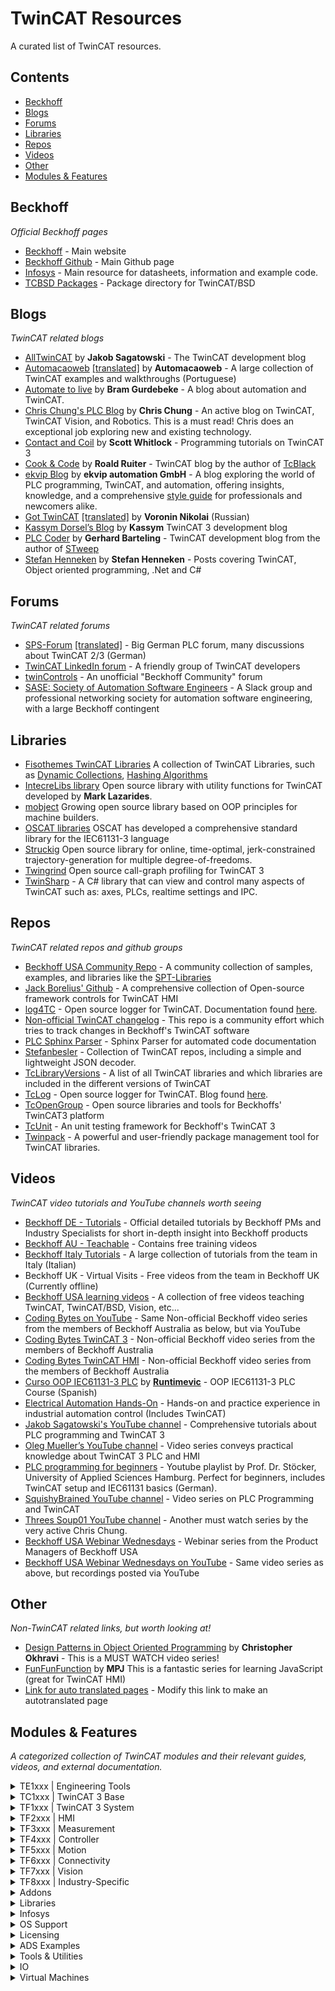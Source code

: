 # TwinCAT Resources

A curated list of TwinCAT resources.

## Contents

* [Beckhoff](#beckhoff)
* [Blogs](#blogs)
* [Forums](#forums)
* [Libraries](#libraries)
* [Repos](#repos)
* [Videos](#videos)
* [Other](#other)
* [Modules & Features](#modules--features)

## Beckhoff

*Official Beckhoff pages*

* [Beckhoff](https://beckhoff.com/) - Main website
* [Beckhoff Github](https://github.com/Beckhoff/) - Main Github page
* [Infosys](https://infosys.beckhoff.com/english.php?content=../content/1033/tcinfosys3/index.html) - Main resource for datasheets, information and example code.
* [TCBSD Packages](https://tcbsd.beckhoff.com/) - Package directory for TwinCAT/BSD

## Blogs

*TwinCAT related blogs*

* [AllTwinCAT](https://alltwincat.com/) by **Jakob Sagatowski** - The TwinCAT development blog
* [Automacaoweb](https://automacaoweb.wordpress.com/) [\[translated\]](https://automacaoweb-wordpress-com.translate.goog/?_x_tr_sl=pt&_x_tr_tl=en&_x_tr_hl=en-GB) by **Automacaoweb** - A large collection of TwinCAT examples and walkthroughs (Portuguese)
* [Automate to live](https://hopperpop.github.io/) by **Bram Gurdebeke** - A blog about automation and TwinCAT.
* [Chris Chung's PLC Blog](http://soup01.com/en/) by **Chris Chung** - An active blog on TwinCAT, TwinCAT Vision, and Robotics. This is a must read! Chris does an exceptional job exploring new and existing technology. 
* [Contact and Coil](http://www.contactandcoil.com/) by **Scott Whitlock** - Programming tutorials on TwinCAT 3
* [Cook & Code](https://roald87.github.io/twincat) by **Roald Ruiter** - TwinCAT blog by the author of [TcBlack](https://github.com/Roald87/TcBlack)
* [ekvip Blog](https://ekvip.de/blog-ekvip/) by **ekvip automation GmbH** - A blog exploring the world of PLC programming, TwinCAT, and automation, offering insights, knowledge, and a comprehensive [style guide](https://ekvip.de/style-guide/) for professionals and newcomers alike.
* [Got TwinCAT](https://gotwincat.blogspot.com/) [\[translated\]](https://gotwincat-blogspot-com.translate.goog/?_x_tr_sl=ru&_x_tr_tl=en&_x_tr_hl=en-GB) by **Voronin Nikolai** (Russian)
* [Kassym Dorsel’s Blog](https://kassymdorsel.com/blog) by **Kassym** TwinCAT 3 development blog
* [PLC Coder](https://www.plccoder.com/) by **Gerhard Barteling** - TwinCAT development blog from the author of [STweep](https://www.stweep.com/)
* [Stefan Henneken](https://stefanhenneken.net/) by **Stefan Henneken** - Posts covering TwinCAT, Object oriented programming, .Net and C#

## Forums

*TwinCAT related forums*
* [SPS-Forum](https://www.sps-forum.de/forums/sonstige-steuerungen.11/) [\[translated\]](https://www-sps--forum-de.translate.goog/forums/sonstige-steuerungen.11/?_x_tr_sl=de&_x_tr_tl=en&_x_tr_hl=en-GB) - Big German PLC forum, many discussions about TwinCAT 2/3 (German)
* [TwinCAT LinkedIn forum](https://www.linkedin.com/groups/1860933) - A friendly group of TwinCAT developers
* [twinControls](https://www.twincontrols.com/community/) - An unofficial "Beckhoff Community" forum
* [SASE: Society of Automation Software Engineers](https://sase.space/) - A Slack group and professional networking society for automation software engineering, with a large Beckhoff contingent 

## Libraries

* [Fisothemes TwinCAT Libraries](https://github.com/fisothemes/) A collection of TwinCAT Libraries, such as [Dynamic Collections](https://github.com/fisothemes/TwinCat-Dynamic-Collections), [Hashing Algorithms](https://github.com/fisothemes/TwinCAT-Hashing-Algorithms)
* [IntecreLibs library](https://github.com/Intecre/twincat-utils) Open source library with utility functions for TwinCAT developed by **Mark Lazarides**.
* [mobject](http://mobject.org) Growing open source library based on OOP principles for machine builders. 
* [OSCAT libraries](http://www.oscat.de/) OSCAT has developed a comprehensive standard library for the IEC61131-3 language
* [Struckig](https://github.com/stefanbesler/struckig) Open source library for online, time-optimal, jerk-constrained trajectory-generation for multiple degree-of-freedoms.
* [Twingrind](https://github.com/stefanbesler/twingrind) Open source call-graph profiling for TwinCAT 3
* [TwinSharp](https://github.com/kimblad/TwinSharp) - A C# library that can view and control many aspects of TwinCAT such as: axes, PLCs, realtime settings and IPC.
  
## Repos

*TwinCAT related repos and github groups*

* [Beckhoff USA Community Repo](https://github.com/Beckhoff-USA-Community) - A community collection of samples, examples, and libraries like the [SPT-Libraries](https://github.com/Beckhoff-USA-Community/SPT-Libraries)
* [Jack Borelius' Github](https://github.com/hijaaack?tab=repositories) - A comprehensive collection of Open-source framework controls for TwinCAT HMI
* [log4TC](https://github.com/mbc-engineering/log4TC) - Open source logger for TwinCAT.  Documentation found [here](https://mbc-engineering.github.io/log4TC/index.html).
* [Non-official TwinCAT changelog](https://github.com/Roald87/TwinCatChangelog) - This repo is a community effort which tries to track changes in Beckhoff's TwinCAT software
* [PLC Sphinx Parser](https://github.com/DEMCON/plcdoc) - Sphinx Parser for automated code documentation
* [Stefanbesler](https://github.com/stefanbesler) - Collection of TwinCAT repos, including a simple and lightweight JSON decoder.
* [TcLibraryVersions](https://github.com/RumstiBumsti/TcLibraryVersions) - A list of all TwinCAT libraries and which libraries are included in the different versions of TwinCAT
* [TcLog](https://github.com/bengeisler/TcLog) - Open source logger for TwinCAT. Blog found [here](https://www.benediktgeisler.de/en/blog/).
* [TcOpenGroup](https://github.com/TcOpenGroup) - Open source libraries and tools for Beckhoffs' TwinCAT3 platform
* [TcUnit](https://github.com/TcUnit) - An unit testing framework for Beckhoff's TwinCAT 3
* [Twinpack](https://github.com/Zeugwerk/Twinpack) - A powerful and user-friendly package management tool for TwinCAT libraries.

## Videos

*TwinCAT video tutorials and YouTube channels worth seeing*

* [Beckhoff DE - Tutorials](https://www.beckhoff.com/en-us/support/tutorials/) - Official detailed tutorials by Beckhoff PMs and Industry Specialists for short in-depth insight into Beckhoff products
* [Beckhoff AU - Teachable](https://beckhoff-au.teachable.com/) - Contains free training videos
* [Beckhoff Italy Tutorials](https://www.gotostage.com/channel/c59deb70de3e4b9e975a175fb91e6109) - A large collection of tutorials from the team in Italy (Italian)
* Beckhoff UK - Virtual Visits - Free videos from the team in Beckhoff UK (Currently offline)
* [Beckhoff USA learning videos](https://learn.beckhoffus.com/catalog) - A collection of free videos teaching TwinCAT, TwinCAT/BSD, Vision, etc...
* [Coding Bytes on YouTube](https://www.youtube.com/@benhar-dev) - Same Non-official Beckhoff video series from the members of Beckhoff Australia as below, but via YouTube
* [Coding Bytes TwinCAT 3](https://codingbytes.teachable.com/p/codingbytes_twincat3) - Non-official Beckhoff video series from the members of Beckhoff Australia
* [Coding Bytes TwinCAT HMI](https://codingbytes.teachable.com/p/codingbytes_twincathmi) - Non-official Beckhoff video series from the members of Beckhoff Australia
* [Curso OOP IEC61131-3 PLC](https://github.com/runtimevic/OOP-IEC61131-3--Curso-Youtube) by **[Runtimevic](https://github.com/runtimevic)** - OOP IEC61131-3 PLC Course (Spanish)
* [Electrical Automation Hands-On](https://www.youtube.com/channel/UCZqe2O5oBpas73BVdwHTiCA) - Hands-on and practice experience in industrial automation control (Includes TwinCAT) 
* [Jakob Sagatowski's YouTube channel](https://www.youtube.com/JakobSagatowski) - Comprehensive tutorials about PLC programming and TwinCAT 3
* [Oleg Mueller’s YouTube channel](https://www.youtube.com/channel/UCHvABpkd825kAtaDxnhE-tg) - Video series conveys practical knowledge about TwinCAT 3 PLC and HMI
* [PLC programming for beginners](https://www.youtube.com/playlist?list=PL2LjUivoqcmUNF4wfaZdWQEZm9ptpIFuw) - Youtube playlist by Prof. Dr. Stöcker, University of Applied Sciences Hamburg. Perfect for beginners, includes TwinCAT setup and IEC61131 basics (German).
* [SquishyBrained YouTube channel](https://www.youtube.com/user/Evan5659) - Video series on PLC Programming and TwinCAT
* [Threes Soup01 YouTube channel](https://youtube.com/@threessoup01) - Another must watch series by the very active Chris Chung. 
* [Beckhoff USA Webinar Wednesdays](https://www.blog.beckhoffus.com/events/webinar-series) - Webinar series from the Product Managers of Beckhoff USA
* [Beckhoff USA Webinar Wednesdays on YouTube](https://www.youtube.com/playlist?list=PLSUMeALpvl4cii7kye3kHOb14BiUPnZRi) - Same video series as above, but recordings posted via YouTube

## Other

*Non-TwinCAT related links, but worth looking at!*

* [Design Patterns in Object Oriented Programming](https://www.youtube.com/playlist?list=PLrhzvIcii6GNjpARdnO4ueTUAVR9eMBpc) by **Christopher Okhravi** - This is a MUST WATCH video series!
* [FunFunFunction](https://www.youtube.com/channel/UCO1cgjhGzsSYb1rsB4bFe4Q) by **MPJ** This is a fantastic series for learning JavaScript (great for TwinCAT HMI)
* [Link for auto translated pages](https://translate.google.com/translate?hl=en&sl=en&u=beckhoff.com) - Modify this link to make an autotranslated page

## Modules & Features

*A categorized collection of TwinCAT modules and their relevant guides, videos, and external documentation.*

<details>
<summary>TE1xxx | Engineering Tools</summary>
  
#### TE1000 | TwinCAT 3 Engineering
##### Core Boost
##### Tasks
##### Boot directory
##### Routing
##### Cookie Cutting
##### Installation
##### PLC Update without XAE
##### Corrected time stamps (NTP, DC, Application)
##### Libraries
##### Reference Libraries
##### PLC Open
##### Debugger (advanced debugging)
##### Event System
#### TE1010 | TwinCAT 3 Realtime Monitor
#### TE1030 | TwinCAT 3 Documentation Generation
#### TE1111 | TwinCAT 3 EtherCAT Simulation
#### TE1120 | TwinCAT 3 XCAD Interface
#### TE1130 | TwinCAT 3 Interface for Inventor®
#### TE1200 | TwinCAT 3 PLC Static Analysis
#### TE1210 | TwinCAT 3 PLC Profiler
#### TE1300 | TwinCAT 3 Scope View Professional
#### TE1310 | TwinCAT 3 Filter Designer
#### TE1320 | TwinCAT 3 Bode Plot Base
#### TE1400 | TwinCAT 3 Target for Simulink®
#### TE1401 | TwinCAT 3 Target for MATLAB®
#### TE1402 | TwinCAT 3 Target for Embedded Coder®
#### TE1410 | TwinCAT 3 Interface for MATLAB® and Simulink®
#### TE1420 | TwinCAT 3 Target for FMI
#### TE1421 | TwinCAT 3 Simulation Runtime for FMI
#### TE1500 | TwinCAT 3 Valve Diagram Editor
#### TE1510 | TwinCAT 3 Cam Design Tool
#### TE1610 | TwinCAT 3 EAP Configurator
#### TE1700 | TwinCAT 3 CoAgent
#### TE2000 | TwinCAT 3 HMI Engineering

* [tchmi-hotkeys](https://github.com/benhar-dev/tchmi-hotkeys) - Proof of concept, add keyboard shortcuts to TcHmiButtons
* [tchmi-keyboard-usermanagement-fix](https://github.com/benhar-dev/tchmi-keyboard-usermanagement-fix) - Proof of concept, add keyboard to user management

##### Project Generator
##### Framework Controls
##### Server Extensions

* [TF2000_Server_Samples](https://github.com/Beckhoff/TF2000_Server_Samples) - Official Beckhoff Server Extension Samples (and [documentation](https://github.com/Beckhoff/TF2000_Server_Documentation))
* [Python.Beckhoff.tchmi.extensionapi](https://github.com/Beckhoff/TF2000_Server_Documentation/tree/main/python) - TwinCAT HMI Python Extensions, part of the Python.Beckhoff.tchmi.extensionapi package

##### Nuget
##### Alarm
##### EtherCAT Diagnostics
##### EvenLogger
##### LDAP
##### MDP
##### OpcUa
##### PackML
##### PDF Viewer
##### Recipe Management
##### Responsive Navigation
##### Scope
##### Speech
##### Vision
#### TE3500 | TwinCAT 3 Analytics Workbench
#### TE3510 | TwinCAT 3 Analytics Vision
#### TE3511 | TwinCAT 3 Analytics Energy
#### TE3512 | TwinCAT 3 Analytics Condition Monitoring
#### TE3520 | TwinCAT 3 Analytics Service Tool
#### TE35x1 | TwinCAT 3 Analytics Maintenance
#### TE3850 | TwinCAT 3 Machine Learning Creator
#### TE5910 | TwinCAT 3 Motion Designer for drive dimensioning
#### TE5950 | TwinCAT 3 Drive Manager 2
#### TE5960 | TwinCAT 3 Autotuning
#### TE6100 | TwinCAT 3 OPC UA Nodeset Editor
#### TE8400 | TwinCAT 3 MTP Engineering
#### TE9000 | TwinCAT 3 Safety Editor
#### TE9100 | TwinSAFE Logic Simulator
#### TE9200 | TwinSAFE Loader/User

</details>
<details>
<summary>TC1xxx | TwinCAT 3 Base</summary>
  
#### TC1000 | TwinCAT 3 ADS
#### TC1100 | TwinCAT 3 I/O
#### TC1200 | TwinCAT 3 PLC
#### TC1210 | TwinCAT 3 PLC/C++
#### TC1220 | TwinCAT 3 PLC/C++/MATLAB® and Simulink®
#### TC1250 | TwinCAT 3 PLC/NC PTP 10
#### TC1260 | TwinCAT 3 PLC/NC PTP 10/NC I
#### TC1270 | TwinCAT 3 PLC/NC PTP 10/NC I/CNC
#### TC1275 | TwinCAT 3 PLC/NC PTP 10/NC I/CNC E
#### TC1300 | TwinCAT 3 C++
#### TC1320 | TwinCAT 3 C++/MATLAB® and Simulink®
#### TC1700 | TwinCAT 3 Usermode Runtime
#### TC1701 | TwinCAT 3 Usermode Runtime: External Control
#### TC1702 | TwinCAT 3 Usermode Runtime: Fast As Possible

</details>
<details>
<summary>TF1xxx | TwinCAT 3 System</summary>

#### TF1100 | TwinCAT 3 Controller Redundancy
#### TF1200 | TwinCAT 3 UI Client

* [codingbytes-tf1200-on-tcbsd](https://github.com/benhar-dev/codingbytes-tf1200-on-tcbsd) - Coding Bytes Mini - Installing TF1200 TwinCAT UI Client on TC/BSD

#### TF1400 | TwinCAT 3 Runtime for MATLAB® and Simulink®
#### TF1420 | TwinCAT 3 Runtime for FMI
#### TF1800 | TwinCAT 3 PLC HMI
#### TF1810 | TwinCAT 3 PLC HMI Web
#### TF1910 | TwinCAT 3 UML

</details>
<details>
<summary>TF2xxx | HMI</summary>

#### TF2000 | TwinCAT 3 HMI Server

* [tchmi-multi-screen](https://github.com/benhar-dev/tchmi-multi-screen) - Example using TcHmi on IPC with multiple screens (or multiple clients accessing different screens)
* [electron-custom-browser](https://github.com/benhar-dev/electron-custom-browser) - Simple example of creating your own browser

#### TF20x0 | TwinCAT 3 HMI Clients Packs
#### TF20xx | TwinCAT 3 HMI Targets Packs
#### TF2110 | TwinCAT 3 HMI OPC UA
#### TF2200 | TwinCAT 3 HMI Extension SDK
#### TF2300 | TwinCAT 3 HMI Scope
#### TF2400 | TwinCAT 3 HMI Audit Trail
#### TF24x0 | TwinCAT 3 HMI Audit Trail Symbols Pack

</details>
<details>
<summary>TF3xxx | Measurement</summary>

#### TF3300 | TwinCAT 3 Scope Server
#### TF3500 | TwinCAT 3 Analytics Logger
#### TF3510 | TwinCAT 3 Analytics Library
#### TF3520 | TwinCAT 3 Analytics Storage Provider
#### TF3550 | TwinCAT 3 Analytics Runtime
#### TF3551 | TwinCAT 3 Analytics Runtime Base
#### TF3600 | TwinCAT 3 Condition Monitoring
#### TF3650 | TwinCAT 3 Power Monitoring
#### TF3680 | TwinCAT 3 Filter
#### TF3685 | TwinCAT 3 Weighing Library
#### TF3710 | TwinCAT 3 Interface for LabVIEW™
#### TF3800 | TwinCAT 3 Machine Learning Inference Engine
#### TF3810 | TwinCAT 3 Neural Network Inference Engine
#### TF3820 | TwinCAT 3 Machine Learning Server
#### TF3830 | TwinCAT 3 Machine Learning Server Client
#### TF3900 | TwinCAT 3 Solar Position Algorithm

</details>
<details>
<summary>TF4xxx | Controller</summary>

#### TF4100 | TwinCAT 3 Controller Toolbox
#### TF4110 | TwinCAT 3 Temperature Controller
#### TF4500 | TwinCAT 3 Speech

</details>
<details>
<summary>TF5xxx | Motion</summary>

#### TF5000 | TwinCAT 3 NC PTP 10 Axes
#### TF5010 | TwinCAT 3 NC PTP Axes Pack 25
#### TF5020 | TwinCAT 3 NC PTP Axes Pack unlimited
#### TF5050 | TwinCAT 3 NC Camming
#### TF5055 | TwinCAT 3 NC Flying Saw
#### TF5060 | TwinCAT 3 NC FIFO Axes
#### TF5065 | TwinCAT 3 Motion Control XFC
#### TF5100 | TwinCAT 3 NC I
#### TF5110 | TwinCAT 3 Kinematic Transformation L1
#### TF5111 | TwinCAT 3 Kinematic Transformation L2
#### TF5112 | TwinCAT 3 Kinematic Transformation L3
#### TF5113 | TwinCAT 3 Kinematic Transformation L4
#### TF5120 | TwinCAT 3 Robotics mxAutomation
#### TF5130 | TwinCAT 3 Robotics uniVAL PLC
#### TF5200 | TwinCAT 3 CNC
#### TF5210 | TwinCAT 3 CNC E
#### TF5220 | TwinCAT 3 CNC Axes Pack 64
#### TF5221 | TwinCAT 3 CNC Axes Pack unlimited
#### TF5225 | TwinCAT 3 CNC Measurement
#### TF5230 | TwinCAT 3 CNC Channel Pack
#### TF5240 | TwinCAT 3 CNC Transformation
#### TF5245 | TwinCAT 3 CNC Kinematic Optimization
#### TF5250 | TwinCAT 3 CNC HSC Pack
#### TF5260 | TwinCAT 3 CNC Spline Interpolation
#### TF5261 | TwinCAT 3 CNC Realtime Cycles
#### TF5262 | TwinCAT 3 CNC Online Adaption
#### TF5263 | TwinCAT 3 CNC Extended Interpolation
#### TF5264 | TwinCAT 3 CNC Conveyor Tracking
#### TF5270 | TwinCAT 3 CNC Virtual NCK Basis
#### TF5271 | TwinCAT 3 CNC Virtual NCK Options
#### TF5280 | TwinCAT 3 CNC Volumetric Compensation
#### TF5290 | TwinCAT 3 CNC Cutting Plus
#### TF5291 | TwinCAT 3 CNC AM Plus
#### TF5292 | TwinCAT 3 CNC EDM Plus
#### TF5293 | TwinCAT 3 CNC Milling Base
#### TF5400 | Advanced Motion Pack
#### TF5410 | TwinCAT 3 Motion Collision Avoidance
#### TF5420 | TwinCAT 3 Motion Pick-and-Place
#### TF5430 | TwinCAT 3 Planar Motion
#### TF5810 | TwinCAT 3 Hydraulic Positioning
#### TF5850 | TwinCAT 3 XTS Extension
#### TF5890 | TwinCAT 3 XPlanar

</details>
<details>
<summary>TF6xxx | Connectivity</summary>
  
#### TF6000 | ADS Comm Lib
#### TF6010 | TwinCAT 3 ADS Monitor
#### TF6020 | TwinCAT 3 JSON Data Interface
#### TF6100 | TwinCAT 3 OPC UA
#### TF6100 | OPC UA Client
#### TF6100 | OPC UA Configurator
#### TF6100 | OPC UA Gateway
#### TF6100 | OPC UA Server
#### TF6105 | TwinCAT 3 OPC UA Pub/Sub
#### TF6120 | OPC DA
#### TF6220 | TwinCAT 3 EtherCAT Redundancy 250
#### TF6225 | TwinCAT 3 EtherCAT External Sync
#### TF6230 | TwinCAT 3 Parallel Redundancy Protocol (PRP)
#### TF6250 | TwinCAT 3 Modbus TCP

* [electron-tf6250-server-test](https://github.com/benhar-dev/electron-tf6250-server-test) - TF6250 Server Test

#### TF6255 | TwinCAT 3 Modbus RTU

* [tc3-modbus-rtu-snippets](https://github.com/benhar-dev/tc3-modbus-rtu-snippets) - Code Snippet - Using Modbus RTU Master Function Block (TF6255)

#### TF6270 | TwinCAT 3 PROFINET RT Device
#### TF6271 | TwinCAT 3 PROFINET RT Controller
#### TF6280 | TwinCAT 3 EtherNet/IP™ Adapter
#### TF6281 | TwinCAT 3 EtherNet/IP™ Scanner
#### TF6300 | TwinCAT 3 FTP Client
#### TF6310 | TwinCAT 3 TCP/IP
#### TF6311 | TwinCAT 3 TCP/UDP Realtime

*[nodejs-udp-client](https://github.com/benhar-dev/nodejs-udp-client) - Simple tool for testing incoming UDP comms from TwinCAT Realtime UDP Example

#### TF6340 | TwinCAT 3 Serial Communication
#### TF6350 | TwinCAT 3 SMS/SMTP
#### TF6360 | TwinCAT 3 Virtual Serial COM
#### TF6420 | TwinCAT 3 Database Server
#### TF6421 | TwinCAT 3 XML Server
#### TF6500 | TwinCAT 3 IEC 60870-5-10x
#### TF6510 | TwinCAT 3 IEC 61850/IEC 61400-25
#### TF6600 | TwinCAT 3 RFID Reader Communication
#### TF6620 | TwinCAT 3 S7 Communication
#### TF6650 | TwinCAT 3 DBC File Import for CAN
#### TF6680 | TwinCAT 3 FDT ComDTM
#### TF6701 | TwinCAT 3 IoT Communication (MQTT)
#### TF6710 | TwinCAT 3 IoT Functions
#### TF6720 | TwinCAT 3 IoT Data Agent
#### TF6730 | TwinCAT 3 IoT Communicator
#### TF6735 | TwinCAT 3 IoT Communicator App
#### TF6760 | TwinCAT 3 IoT HTTPS/REST
#### TF6770 | TwinCAT 3 IoT WebSockets
#### TF6771 | TwinCAT 3 IoT OCPP

</details>
<details>
<summary>TF7xxx | Vision</summary>

#### TF7xxx | TwinCAT Vision General

* [TF7xxx_Samples](https://github.com/Beckhoff/TF7xxx_Samples) - Official sample code for TwinCAT 3 Vision

#### TF700x | TwinCAT 3 GigE Vision Connector
#### TF7020 | TwinCAT 3 Vision Beckhoff Camera Connector
#### TF7100 | TwinCAT 3 Vision Base

* [vision-golden-template](https://github.com/benhar-dev/vision-golden-template) - Code Snippet - Golden Template using TwinCAT Vision
* [vision-F_VN_ApplyTranslationToAffineTransformation](https://github.com/benhar-dev/vision-F_VN_ApplyTranslationToAffineTransformation) - Code Snippet - F_VN_ApplyTranslationToAffineTransformation
* [vision-F_VN_FitLine](https://github.com/benhar-dev/vision-F_VN_FitLine) - Code Snippet - F_VN_FitLine
  
#### TF7200 | TwinCAT 3 Vision Matching 2D
#### TF7250 | TwinCAT 3 Vision Code Reading
#### TF7255 | TwinCAT 3 Vision Code Quality
#### TF7260 | TwinCAT 3 Vision OCR
#### TF7300 | TwinCAT 3 Vision Metrology 2D
#### TF7800 | TwinCAT 3 Vision Machine Learning
#### TF7810 | TwinCAT 3 Vision Neural Network

</details>
<details>
<summary>TF8xxx | Industry-Specific</summary>

#### TF8000 | HVAC
#### TF8010 | Building Automation Basic
#### TF8020 | TwinCAT 3 BACnet
#### TF8040 | TwinCAT 3 Building Automation
#### TF8050 | TwinCAT 3 Lighting Solution
#### TF8310 | TwinCAT 3 Wind Framework
#### TF8330 | TwinCAT 3 Power Collector
#### TF8350 | TwinCAT 3 Power Technologies
#### TF8360 | TwinCAT 3 Power Control
#### TF8400 | TwinCAT 3 MTP Runtime
#### TF8540 | TwinCAT 3 Plastic Processing Framework
#### TF8550 | TwinCAT 3 Plastic HMI Framework
#### TF8560 | TwinCAT 3 Plastic Technology Functions
#### TF8810 | TwinCAT 3 AES70 (OCA)

</details>
<details>
<summary>Addons</summary>

#### SE1103-1100 | Beckhoff I/O VIs for LabVIEW™

</details>
<details>
<summary>Libraries</summary>

#### Motion
##### Tc3_DriveMotionControl

#### Entertainment
##### ArtNet
##### Crestron
##### PJLink
##### PosiStageNet
##### Q-Sys | QRC
##### sACN | 2016

#### General
##### Tc2_Coupler
##### Tc2_DALI
##### Tc2_DataExchange
##### Tc2_DMX
##### Tc2_EIB
##### Tc2_EnOcean®
##### Tc2_EtherCAT
##### Tc2_GENIbus
##### Tc2_IoFunctions
##### Tc2_LON
##### Tc2_Math
##### Tc2_MBus
##### Tc2_MDP
##### Tc2_MPBus
##### Tc2_ProfinetDiag
##### Tc2_SMI
##### Tc2_Standard
##### Tc2_SUPS
##### Tc2_SystemCX
##### Tc2_System
##### Tc2_SystemC69xx
##### Tc2_Utilities

* [tc3-ps-network-adapter-control](https://github.com/benhar-dev/tc3-ps-network-adapter-control) - Network Adapter Control using Tc3, NT_StartProcess and Powershell

##### Tc3_BA_Common
##### Tc3_BA2_Common
##### Tc3_DALI
##### Tc3_DynamicMemory
##### Tc3_EtherCATDiag
##### Tc3_EventLogger
##### Tc3_IoLink
##### Tc3_IPCDiag
##### Tc3_JsonXml

* [tc3-json-path-parser](https://github.com/benhar-dev/tc3-json-path-parser) - How to use the FB_JsonDomParser with path.

##### Tc3_Module

</details>
<details>
<summary>Infosys</summary>

#### Infosys | Installation
#### Infosys | 4026 Specific Examples

* [CreateCallstackCoreDump](https://infosys.beckhoff.com/english.php?content=../content/1033/tc3_plc_intro/18677193867.html) - Infosys - Create core dump at runtime via PLC

</details>
<details>
<summary>OS Support</summary>

### OS Support

#### Windows | General
#### Windows | Package Manager

* [tcpkg-cheatsheet](https://github.com/benhar-dev/tcpkg-cheatsheet) - Common TwinCAT TcPkg Commands
* [tcpkg-custom-library-package](https://github.com/benhar-dev/tcpkg-custom-library-package) - TcPkg Example - Create a library package

#### Windows | Write Filter
#### Linux | General
#### Linux | Package Manager
#### Linux | Docker / Hypervisor
#### Linux | Multi-instance
#### Linux | "Virtual PLC"
#### TwinCAT BSD | General

* [tcbsd-cheatsheet](https://github.com/benhar-dev/tcbsd-cheatsheet) - TwinCAT BSD Cheatsheet
  
#### TwinCAT BSD | Package Manager
#### TwinCAT RTOS

</details>
<details>
<summary>Licensing</summary>

#### TwinCAT XAR Activation
#### TwinCAT XAR Transfer
#### TwinCAT XAE Activation
#### TwinCAT XAE Transfer
#### Licence Terminal File Access

</details>
<details>
<summary>ADS Examples</summary>
  
#### ADS | JavaScript

* [nodejs-structure-to-pdf](https://github.com/benhar-dev/nodejs-structure-to-pdf) - Structure to PDF

#### ADS | Python

* [pyads-cx7000-as-io](https://github.com/benhar-dev/pyads-cx7000-as-io) - Simple example of connecting any EtherCAT I/O to Python, using a CX7000
  
#### ADS | C++
#### ADS | C#

* [ads-boot-mode](https://github.com/benhar-dev/ads-boot-mode) - ADS Control of TwinCAT Boot Mode
  
#### ADS | Over MQTT

</details>
<details>
<summary>Tools & Utilities</summary>

#### Automation Interface
#### AML DataExchange
#### EAP
#### EventLogger
#### MultiUser
#### Project Compare Tool
#### Source Control
#### Remote Manager
#### Software Protection
#### Variant Management
#### Beckhoff Service Tool
#### Beckhoff Device Manager
#### UPS Software Components
#### Trusted Platform Module (TPM)

</details>
<details>
<summary>IO</summary>

#### EL2574 | EtherCAT Terminal, 4-channel LED output, pixel LED

[tc3-el2574-christmas-final](https://github.com/benhar-dev/tc3-el2574-christmas-final) - EL2574 Christmas Demo - Final Code

#### EL7031 | EtherCAT Terminal, 1-channel motion interface, stepper motor, 24 V DC, 1.5 A

[el7031-simple-position-control](https://github.com/benhar-dev/el7031-simple-position-control) - Example EL7xxx range with Positioning Interface

</details>
<details>
<summary>Virtual Machines</summary>

#### Virtual Machines | Setup

* [nodejs-twincat-virtualbox-tool](https://github.com/benhar-dev/nodejs-twincat-virtualbox-tool) - Tools - Quick Make TwinCAT BSD and TwinCAT RT Linux Virtual Box VM

---

## Contributing
Please feel free to request links to be added to this list by raising a new issue on the issues tab.
